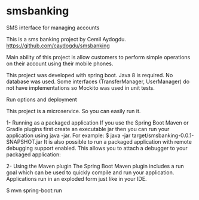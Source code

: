 # smsbanking
SMS interface for managing accounts

This is a sms banking project by Cemil Aydogdu. https://github.com/caydogdu/smsbanking

Main ability of this project is allow customers to perform simple operations on their account using their mobile phones.

This project was developed with spring boot. Java 8 is required. No database was used. Some interfaces (TransferManager, UserManager) do not have implementations so Mockito was used in unit tests.


Run options and deployment

This project is a microservice. So you can easily run it.

1- Running as a packaged application If you use the Spring Boot Maven or Gradle plugins first create an executable jar then you can run your application using java -jar. For example: $ java -jar target/smsbanking-0.0.1-SNAPSHOT.jar It is also possible to run a packaged application with remote debugging support enabled. This allows you to attach a debugger to your packaged application:

2- Using the Maven plugin The Spring Boot Maven plugin includes a run goal which can be used to quickly compile and run your application. Applications run in an exploded form just like in your IDE.

$ mvn spring-boot:run

